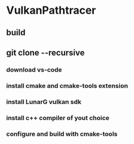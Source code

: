 # VulkanPathtracer

## build
## git clone --recursive
### download vs-code
### install cmake and cmake-tools extension
### install LunarG vulkan sdk
### install c++ compiler of yout choice 
### configure and build with cmake-tools
